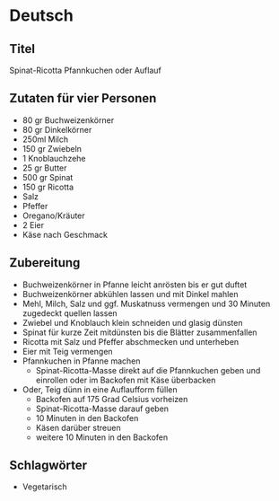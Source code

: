 # Deutsch

## Titel

Spinat-Ricotta Pfannkuchen oder Auflauf

## Zutaten für vier Personen

* 80 gr Buchweizenkörner
* 80 gr Dinkelkörner
* 250ml Milch
* 150 gr Zwiebeln
* 1 Knoblauchzehe
* 25 gr Butter
* 500 gr Spinat
* 150 gr Ricotta
* Salz
* Pfeffer
* Oregano/Kräuter
* 2 Eier
* Käse nach Geschmack

## Zubereitung

* Buchweizenkörner in Pfanne leicht anrösten bis er gut duftet
* Buchweizenkörner abkühlen lassen und mit Dinkel mahlen
* Mehl, Milch, Salz und ggf. Muskatnuss vermengen und 30 Minuten zugedeckt quellen lassen
* Zwiebel und Knoblauch klein schneiden und glasig dünsten
* Spinat für kurze Zeit mitdünsten bis die Blätter zusammenfallen
* Ricotta mit Salz und Pfeffer abschmecken und unterheben
* Eier mit Teig vermengen
* Pfannkuchen in Pfanne machen
    * Spinat-Ricotta-Masse direkt auf die Pfannkuchen geben und einrollen oder im Backofen mit Käse überbacken
* Oder, Teig dünn in eine Auflaufform füllen
    * Backofen auf 175 Grad Celsius vorheizen
    * Spinat-Ricotta-Masse darauf geben
    * 10 Minuten in den Backofen
    * Käsen darüber streuen
    * weitere 10 Minuten in den Backofen

## Schlagwörter

* Vegetarisch
